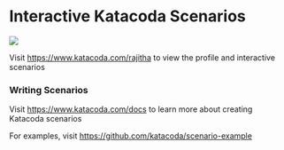 # Interactive Katacoda Scenarios

[![](http://shields.katacoda.com/katacoda/rajitha/count.svg)](https://www.katacoda.com/rajitha "Get your profile on Katacoda.com")

Visit https://www.katacoda.com/rajitha to view the profile and interactive scenarios

### Writing Scenarios
Visit https://www.katacoda.com/docs to learn more about creating Katacoda scenarios

For examples, visit https://github.com/katacoda/scenario-example
